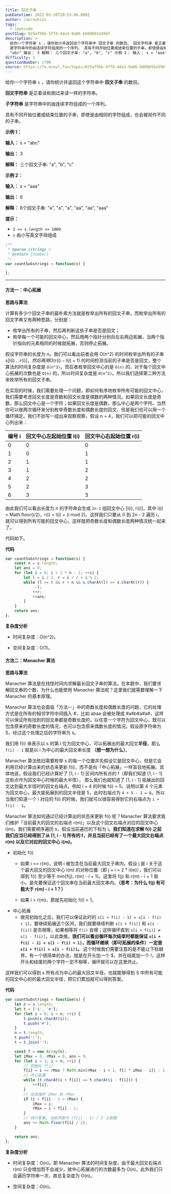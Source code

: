 ```yaml
---
title: 回文子串
pubDatetime: 2022-03-20T20:53:06.000Z
author: caorushizi
tags:
  - leetcode
postSlug: 025af56b-5ff8-4da3-9a86-b889693a596f
description: >-
  给你一个字符串 s ，请你统计并返回这个字符串中 回文子串 的数目。 回文字符串 是正着读和倒过来读一样的字符串。 子字符串
  是字符串中的由连续字符组成的一个序列。 具有不同开始位置或结束位置的子串，即使是由相同的字符组成，也会被视作不同的子串。 示例 1： 输入： s =
  "abc" 输出： 3 解释： 三个回文子串: "a", "b", "c" 示例 2： 输入： s = "aaa" 输出： 
difficulty: 3
questionNumber: 1700
source: https://fe.ecool.fun/topic/025af56b-5ff8-4da3-9a86-b889693a596f
---
```


给你一个字符串 `s` ，请你统计并返回这个字符串中 **回文子串** 的数目。

**回文字符串** 是正着读和倒过来读一样的字符串。

**子字符串** 是字符串中的由连续字符组成的一个序列。

具有不同开始位置或结束位置的子串，即使是由相同的字符组成，也会被视作不同的子串。

**示例 1：**


**输入：** s = "abc"

**输出：** 3

**解释：** 三个回文子串: "a", "b", "c"

**示例 2：**

**输入：** s = "aaa"

**输出：** 6

**解释：** 6个回文子串: "a", "a", "a", "aa", "aa", "aaa"

**提示：**

* `1 <= s.length <= 1000`
* `s` 由小写英文字母组成

```js
/**
 * @param {string} s
 * @return {number}
 */
var countSubstrings = function(s) {

};
```

---

#### 方法一：中心拓展

**思路与算法**

计算有多少个回文子串的最朴素方法就是枚举出所有的回文子串，而枚举出所有的回文字串又有两种思路，分别是：

+ 枚举出所有的子串，然后再判断这些子串是否是回文；
+ 枚举每一个可能的回文中心，然后用两个指针分别向左右两边拓展，当两个指针指向的元素相同的时候就拓展，否则停止拓展。

假设字符串的长度为 n。我们可以看出前者会用 O(n^2) 的时间枚举出所有的子串 s[l(i) ...r(i)]$，然后再用 O(r(i) - l(i) + 1)$ 的时间检测当前的子串是否是回文，整个算法的时间复杂度是 `O(n^3)`。而后者枚举回文中心的是 `O(n)` 的，对于每个回文中心拓展的次数也是 `O(n)` 的，所以时间复杂度是 `O(n^2)`。所以我们选择第二种方法来枚举所有的回文子串。

在实现的时候，我们需要处理一个问题，即如何有序地枚举所有可能的回文中心，我们需要考虑回文长度是奇数和回文长度是偶数的两种情况。如果回文长度是奇数，那么回文中心是一个字符；如果回文长度是偶数，那么中心是两个字符。当然你可以做两次循环来分别枚举奇数长度和偶数长度的回文，但是我们也可以用一个循环搞定。我们不妨写一组出来观察观察，假设 n = 4，我们可以把可能的回文中心列出来：

| 编号 i | 回文中心左起始位置 l(i) | 回文中心右起始位置 r(i) |
|---|---|---|
| 0 | 0 | 0 |
| 1 | 0 | 1 |
| 2 | 1 | 1 |
| 3 | 1 | 2 |
| 4 | 2 | 2 |
| 5 | 2 | 3 |
| 6 | 3 | 3 |

由此我们可以看出长度为 n 的字符串会生成 `2n-1` 组回文中心 [l(i), r(i)]，其中 l(i) = Math.floor(i/2)，r(i) = l(i) + (i mod 2)。这样我们只要从 0 到 2n - 2 遍历 i，就可以得到所有可能的回文中心，这样就把奇数长度和偶数长度两种情况统一起来了。

代码如下。

**代码**

```JavaScript
var countSubstrings = function(s) {
    const n = s.length;
    let ans = 0;
    for (let i = 0; i < 2 * n - 1; ++i) {
        let l = i / 2, r = i / 2 + i % 2;
        while (l >= 0 && r < n && s.charAt(l) == s.charAt(r)) {
            --l;
            ++r;
            ++ans;
        }
    }
    return ans;
};
```


**复杂度分析**

+ 时间复杂度：O(n^2)。

+ 空间复杂度：O(1)。

#### 方法二：Manacher 算法

**思路与算法**

Manacher 算法是在线性时间内求解最长回文子串的算法。在本题中，我们要求解回文串的个数，为什么也能使用 Manacher 算法呢？这里我们就需要理解一下 Manacher 的基本原理。

Manacher 算法也会面临「方法一」中的奇数长度和偶数长度的问题，它的处理方式是在所有的相邻字符中间插入 #，比如 abaa 会被处理成 #a#b#a#a#，这样可以保证所有找到的回文串都是奇数长度的，以任意一个字符为回文中心，既可以包含原来的奇数长度的情况，也可以包含原来偶数长度的情况。假设原字符串为 S，经过这个处理之后的字符串为 s。

我们用 f(i) 来表示以 s 的第 i 位为回文中心，可以拓展出的最大回文**半径**，那么 `f(i) - 1` 就是以 i 为中心的最大回文串长度 **（想一想为什么）**。

Manacher 算法依旧需要枚举 s 的每一个位置并先假设它是回文中心，但是它会利用已经计算出来的状态来更新 f(i)，而不是向「中心拓展」一样盲目地拓展。具体地说，假设我们已经计算好了 [1, i - 1] 区间内所有点的 f（即我们知道 [1, i - 1] 这些点作为回文中心时候的最大半径）， 那么我们也就知道了 [1, i - 1] 拓展出的回文达到最大半径时的回文右端点。例如 i = 4 的时候 f(i) = 5，说明以第 4 个元素为回文中心，最大能拓展到的回文半径是 5，此时右端点为 `4 + 5 - 1 = 8`。所以当我们知道一个 i 对应的 f(i) 的时候，我们就可以很容易得到它的右端点为 `i + f(i) - 1`。

Manacher 算法如何通过已经计算出的状态来更新 f(i) 呢？Manacher 算法要求我们维护「当前最大的回文的右端点 r(m)」以及这个回文右端点对应的回文中心 i(m)。我们需要顺序遍历 s，假设当前遍历的下标为 i。**我们知道在求解 f(i) 之前我们应当已经得到了从 [1, i - 1] 所有的 f，并且当前已经有了一个最大回文右端点 r(m) 以及它对应的回文中心 i(m)。** 

+ 初始化 f(i)
  + 如果 i <= r(m)，说明 i 被包含在当前最大回文子串内，假设 j 是 i 关于这个最大回文的回文中心 i(m) 的对称位置（即 j + i = 2 * i(m)），我们可以得到 f(i) 至少等于 min{f(j), r(m) - i + 1}。这里将 f(j) 和 r(m) - i + 1 取小，是先要保证这个回文串在当前最大回文串内。**（思考：为什么 f(j) 有可能大于 r(m) - i + 1？）**

  + 如果 i > r(m)，那就先初始化 f(i) = 1。
+ 中心拓展
  + 做完初始化之后，我们可以保证此时的 `s[i + f(i) - 1] = s[i - f(i) + 1]`，要继续拓展这个区间，我们就要继续判断 `s[i + f(i)]` 和 `s[i - f(i)]` 是否相等，如果相等将 `f(i)` 自增；这样循环直到 `s[i + f(i)] ≠ s[i - f(i)]`，以此类推。**我们可以看出循环每次结束时都能保证 `s[i + f(i) - 1] = s[i - f(i) + 1]`，而循环继续（即可拓展的条件）一定是 `s[i + f(i)] = s[i - f(i)]`。** 这个时候我们需要注意的是不能让下标越界，有一个很简单的办法，就是在开头加一个 $，并在结尾加一个 !，这样开头和结尾的两个字符一定不相等，循环就可以在这里终止。

这样我们可以得到 s 所有点为中心的最大回文半径，也就能够得到 S 中所有可能的回文中心的的最大回文半径，把它们累加就可以得到答案。

**代码**

```JavaScript
var countSubstrings = function(s) {
    let n = s.length;
    let t = ['$', '#'];
    for (let i = 0; i < n; ++i) {
        t.push(s.charAt(i));
        t.push('#');
    }
    n = t.length;
    t.push('!');
    t = t.join('');

    const f = new Array(n);
    let iMax = 0, rMax = 0, ans = 0;
    for (let i = 1; i < n; ++i) {
        // 初始化 f[i]
        f[i] = i <= rMax ? Math.min(rMax - i + 1, f[2 * iMax - i]) : 1;
        // 中心拓展
        while (t.charAt(i + f[i]) == t.charAt(i - f[i])) {
            ++f[i];
        }
        // 动态维护 iMax 和 rMax
        if (i + f[i] - 1 > rMax) {
            iMax = i;
            rMax = i + f[i] - 1;
        }
        // 统计答案, 当前贡献为 (f[i] - 1) / 2 上取整
        ans += Math.floor(f[i] / 2);
    }

    return ans;
};
```

**复杂度分析**

+ 时间复杂度：O(n)。即 Manacher 算法的时间复杂度，由于最大回文右端点 r(m) 只会增加而不会减少，故中心拓展进行的次数最多为 O(n)，此外我们只会遍历字符串一次，故总复杂度为 O(n)。

+ 空间复杂度：O(n)。
